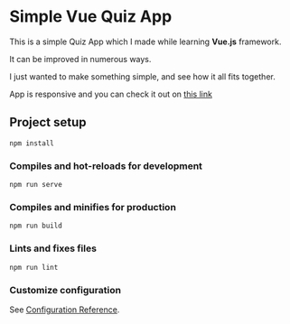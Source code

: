 # Simple Vue Quiz App

This is a simple Quiz App which I made while learning **Vue.js** framework.

It can be improved in numerous ways.

I just wanted to make something simple, and see how it all fits together.

App is responsive and you can check it out on [this link](https://dev-luka22-vue-quiz.netlify.app/)

## Project setup

```
npm install
```

### Compiles and hot-reloads for development

```
npm run serve
```

### Compiles and minifies for production

```
npm run build
```

### Lints and fixes files

```
npm run lint
```

### Customize configuration

See [Configuration Reference](https://cli.vuejs.org/config/).
